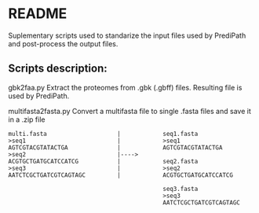 # README
Suplementary scripts used to standarize the input files used by PrediPath and post-process the output files.

## Scripts description:

gbk2faa.py
Extract the proteomes from .gbk (.gbff) files. Resulting file is used by PrediPath.
        
multifasta2fasta.py
Convert a multifasta file to single .fasta files and save it in a .zip file
```
multi.fasta                    |            seq1.fasta
>seq1                          |            >seq1
AGTCGTACGTATACTGA              |            AGTCGTACGTATACTGA
>seq2                          |----> 
ACGTGCTGATGCATCCATCG           |            seq2.fasta
>seq3                          |            >seq2
AATCTCGCTGATCGTCAGTAGC         |            ACGTGCTGATGCATCCATCG
            
                                            seq3.fasta
                                            >seq3
                                            AATCTCGCTGATCGTCAGTAGC
```                                                
                                                        
